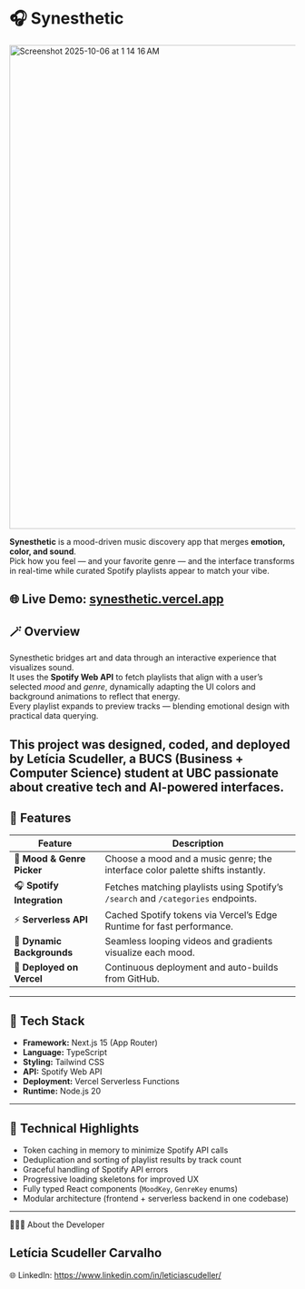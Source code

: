 # 🎧 Synesthetic

<img width="1511" height="851" alt="Screenshot 2025-10-06 at 1 14 16 AM" src="https://github.com/user-attachments/assets/9323d877-2da6-4ebc-b1a0-65e776be1625" />

**Synesthetic** is a mood-driven music discovery app that merges **emotion, color, and sound**.  
Pick how you feel — and your favorite genre — and the interface transforms in real-time while curated Spotify playlists appear to match your vibe.

🌐 **Live Demo:** [synesthetic.vercel.app](https://synesthetic.vercel.app)
---

## 🪄 Overview

Synesthetic bridges art and data through an interactive experience that visualizes sound.  
It uses the **Spotify Web API** to fetch playlists that align with a user’s selected *mood* and *genre*, dynamically adapting the UI colors and background animations to reflect that energy.  
Every playlist expands to preview tracks — blending emotional design with practical data querying.

This project was designed, coded, and deployed by **Letícia Scudeller**, a BUCS (Business + Computer Science) student at UBC passionate about creative tech and AI-powered interfaces.
---

## 🚀 Features

| Feature | Description |
|----------|-------------|
| 🎨 **Mood & Genre Picker** | Choose a mood and a music genre; the interface color palette shifts instantly. |
| 🎧 **Spotify Integration** | Fetches matching playlists using Spotify’s `/search` and `/categories` endpoints. |
| ⚡ **Serverless API** | Cached Spotify tokens via Vercel’s Edge Runtime for fast performance. |
| 🌈 **Dynamic Backgrounds** | Seamless looping videos and gradients visualize each mood. |
| 💽 **Deployed on Vercel** | Continuous deployment and auto-builds from GitHub. |

---

## 🧰 Tech Stack

- **Framework:** Next.js 15 (App Router)
- **Language:** TypeScript
- **Styling:** Tailwind CSS
- **API:** Spotify Web API
- **Deployment:** Vercel Serverless Functions
- **Runtime:** Node.js 20

---
## 🧠 Technical Highlights

- Token caching in memory to minimize Spotify API calls  
- Deduplication and sorting of playlist results by track count  
- Graceful handling of Spotify API errors  
- Progressive loading skeletons for improved UX  
- Fully typed React components (`MoodKey`, `GenreKey` enums)  
- Modular architecture (frontend + serverless backend in one codebase)

---
👩🏻‍💻 About the Developer
## Letícia Scudeller Carvalho
🌐 LinkedIn: https://www.linkedin.com/in/leticiascudeller/

